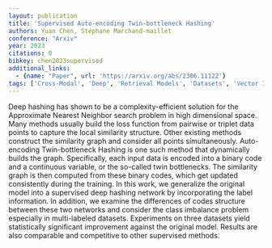 ```yaml
---
layout: publication
title: 'Supervised Auto-encoding Twin-bottleneck Hashing'
authors: Yuan Chen, Stéphane Marchand-maillet
conference: "Arxiv"
year: 2023
citations: 0
bibkey: chen2023supervised
additional_links:
  - {name: "Paper", url: 'https://arxiv.org/abs/2306.11122'}
tags: ['Cross-Modal', 'Deep', 'Retrieval Models', 'Datasets', 'Vector Indexing', 'Supervised', 'Deep Hashing', 'Training Strategy', 'Hashing']
---
```

Deep hashing has shown to be a complexity-efficient solution for the
Approximate Nearest Neighbor search problem in high dimensional space. Many
methods usually build the loss function from pairwise or triplet data points to
capture the local similarity structure. Other existing methods construct the
similarity graph and consider all points simultaneously. Auto-encoding
Twin-bottleneck Hashing is one such method that dynamically builds the graph.
Specifically, each input data is encoded into a binary code and a continuous
variable, or the so-called twin bottlenecks. The similarity graph is then
computed from these binary codes, which get updated consistently during the
training. In this work, we generalize the original model into a supervised deep
hashing network by incorporating the label information. In addition, we examine
the differences of codes structure between these two networks and consider the
class imbalance problem especially in multi-labeled datasets. Experiments on
three datasets yield statistically significant improvement against the original
model. Results are also comparable and competitive to other supervised methods.
